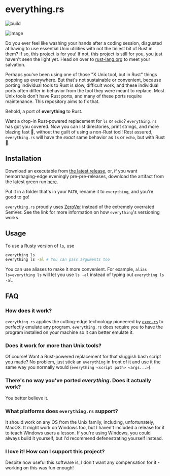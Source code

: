 # everything.rs

![build](https://github.com/ysthakur/everything.rs/actions/workflows/build.yml/badge.svg)

![image](https://user-images.githubusercontent.com/45539777/231678003-ae1b6183-2017-4cf6-a08b-56710710fb50.png)

Do you ever feel like washing your hands after a coding session, disgusted at having to use essential
Unix utilities with not the tiniest bit of Rust in them? If so, this project is for you! If not, this project is
still for you, you just haven't seen the light yet. Head on over to [rust-lang.org](https://www.rust-lang.org/)
to meet your salvation.

Perhaps you've been using one of those "X Unix tool, but in Rust" things popping up everywhere. But that's
not sustainable or convenient, because porting individual tools to Rust is slow, difficult work, and these individual
ports often differ in behavior from the tool they were meant to replace. Most Unix tools don't have Rust ports,
and many of these ports require maintenance. This repository aims to fix that.

Behold, a port of **everything** to Rust.

Want a drop-in Rust-powered replacement for `ls` or `echo`? `everything.rs` has got you covered.
Now you can list directories, print strings, and more blazing fast 🚀, without the guilt of using a
non-Rust tool! Rest assured, `everything.rs` will have the *exact* same behavior as `ls` or `echo`, but with Rust 🦀.

## Installation

Download an executable from [the latest release](https://github.com/ysthakur/everything.rs/releases/latest), or,
if you want hemorrhaging-edge eveningly pre-pre-releases, download the artifact from the latest green run
[here](https://github.com/ysthakur/everything.rs/actions/workflows/build.yml).

Put it in a folder that's in your `PATH`, rename it to `everything`, and you're good to go!

`everything.rs` proudly uses [ZeroVer](https://0ver.org/) instead of the extremely overrated SemVer.
See the link for more information on how `everything`'s versioning works.

## Usage

To use a Rusty version of `ls`, use
```bash
everything ls
everything ls -al # You can pass arguments too
```

You can use aliases to make it more convenient. For example, `alias ls=everything ls` will let you use
`ls -al` instead of typing out `everything ls -al`.

## FAQ

### How does it work?

`everything.rs` applies the cutting-edge technology pioneered by [`exec-rs`](https://github.com/faradayio/exec-rs)
to perfectly emulate any program. `everything.rs` does require you to have the program installed on your
machine so it can better emulate it.

### Does it work for more than Unix tools?

Of course! Want a Rust-powered replacement for that sluggish bash script you made? No problem,
just stick an `everything` in front of it and use it the same way you normally would (`everything <script path> <args...>`).

### There's no way you've ported *everything*. Does it actually work?

You better believe it.

### What platforms does `everything.rs` support?

It should work on any OS from the Unix family, including, unfortunately, MacOS. It might work on Windows too, but I haven't included a release for it to teach Windows users a lesson.
If you're using Windows, you could always build it yourself, but I'd recommend defenestrating yourself instead.

### I love it! How can I support this project?

Despite how useful this software is, I don't want any compensation for it - working on this was fun enough!

